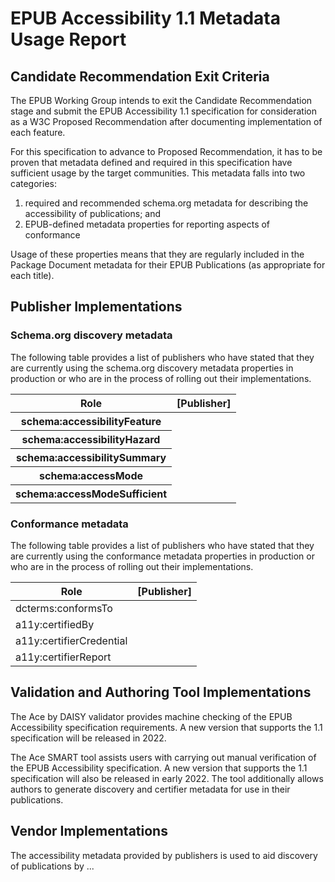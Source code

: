 # EPUB Accessibility 1.1 Metadata Usage Report

## Candidate Recommendation Exit Criteria

The EPUB Working Group intends to exit the Candidate Recommendation stage and submit
the EPUB Accessibility 1.1 specification for consideration as a W3C Proposed Recommendation
after documenting implementation of each feature.

For this specification to advance to Proposed Recommendation, it has to be
proven that metadata defined and required in this specification have sufficient usage by the
target communities. This metadata falls into two categories:

1. required and recommended schema.org metadata for describing the accessibility
of publications; and
2. EPUB-defined metadata properties for reporting aspects of conformance

Usage of these properties means that they are regularly included in the Package Document
metadata for their EPUB Publications (as appropriate for each title).

## Publisher Implementations

### Schema.org discovery metadata

The following table provides a list of publishers who have stated that they are currently using
the schema.org discovery metadata properties in production or who are in the process of rolling
out their implementations.

<table>
    <thead>
        <tr>
            <th>Role</th>
            <th>[Publisher]</th>
        </tr>
    </thead>
    <tbody>
        <tr>
            <th>schema:accessibilityFeature</th>
            <td></td>
        </tr>
        <tr>
            <th>schema:accessibilityHazard</th>
            <td></td>
        </tr>
        <tr>
            <th>schema:accessibilitySummary</th>
            <td></td>
        </tr>
        <tr>
            <th>schema:accessMode</th>
            <td></td>
        </tr>
        <tr>
            <th>schema:accessModeSufficient</th>
            <td></td>
        </tr>
    </tbody>
</table>

### Conformance metadata

The following table provides a list of publishers who have stated that they are currently using
the conformance metadata properties in production or who are in the process of rolling out their
implementations.

<table>
    <thead>
        <tr>
            <th>Role</th>
            <th>[Publisher]</th>
        </tr>
    </thead>
    <tbody>
        <tr>
        	<td>dcterms:conformsTo</td>
        	<td></td>
        </tr>
        <tr>
        	<td>a11y:certifiedBy</td>
        	<td></td>
        </tr>
        <tr>
        	<td>a11y:certifierCredential</td>
        	<td></td>
        </tr>
        <tr>
        	<td>a11y:certifierReport</td>
        	<td></td>
        </tr>
    </tbody>
</table>

## Validation and Authoring Tool Implementations

The Ace by DAISY validator provides machine checking of the EPUB Accessibility specification requirements.
A new version that supports the 1.1 specification will be released in 2022.

The Ace SMART tool assists users with carrying out manual verification of the EPUB Accessibility specification.
A new version that supports the 1.1 specification will also be released in early 2022. The tool additionally
allows authors to generate discovery and certifier metadata for use in their publications.


## Vendor Implementations

The accessibility metadata provided by publishers is used to aid discovery of publications by ...
